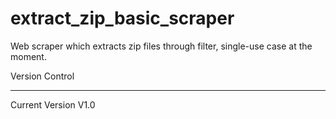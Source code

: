 # extract_zip_basic_scraper
Web scraper which extracts zip files through filter, single-use case at the moment.

Version Control
***
Current Version V1.0
